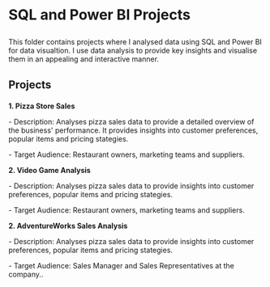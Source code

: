 # <p>SQL and Power BI Projects</p>
<p> This folder contains projects where I analysed data using SQL and Power BI for data visualtion. I use data analysis to provide key insights and visualise them in an appealing and interactive manner.</p>

## <p> Projects </p>
**<p> 1. Pizza Store Sales** </p>
<p> - Description: Analyses pizza sales data to provide a detailed overview of the business' performance. It provides insights into customer preferences, popular items and pricing stategies.</p>
<p> - Target Audience: Restaurant owners, marketing teams and suppliers.</p>

**<p> 2. Video Game Analysis** </p>
<p> - Description: Analyses pizza sales data to provide insights into customer preferences, popular items and pricing stategies.</p>
<p> - Target Audience: Restaurant owners, marketing teams and suppliers.</p>

**<p> 2. AdventureWorks Sales Analysis** </p>
<p> - Description: Analyses pizza sales data to provide insights into customer preferences, popular items and pricing stategies.</p>
<p> - Target Audience: Sales Manager and Sales Representatives at the company..</p>
